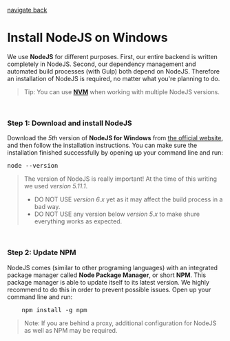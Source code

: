 [navigate back](./../SETUP.md)

# Install NodeJS on Windows

We use **NodeJS** for different purposes. First, our entire backend is written completely in NodeJS. Second, our dependency management and automated build processes (with Gulp) both depend on NodeJS. Therefore an installation of NodeJS is required, no matter what you're planning to do.

> Tip: You can use **[NVM](https://github.com/coreybutler/nvm-windows)** when working with multiple NodeJS versions.

<br>

### Step 1: Download and install NodeJS

Download the *5th* version of **NodeJS for Windows** from [the official website](https://nodejs.org/en/download/releases/), and then follow the installation instructions. You can make sure the installation finished successfully by opening up your command line and run:

<pre>
node --version
</pre>

> The version of NodeJS is really important! At the time of this writing we used *version 5.11.1*.
> - DO NOT USE *version 6.x* yet as it may affect the build process in a bad way.
> - DO NOT USE any version below *version 5.x* to make shure everything works as expected.

<br>

### Step 2: Update NPM

NodeJS comes (similar to other programing languages) with an integrated package manager called **Node Package Manager**, or short **NPM**. This package manager is able to update itself to its latest version. We highly recommend to do this in order to prevent possible issues. Open up your command line and run:

<pre>
	npm install -g npm
</pre>

> Note: If you are behind a proxy, additional configuration for NodeJS as well as NPM may be required.
